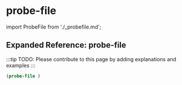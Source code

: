 # probe-file

import ProbeFile from './_probefile.md';

<ProbeFile />

## Expanded Reference: probe-file

:::tip
TODO: Please contribute to this page by adding explanations and examples
:::

```lisp
(probe-file )
```
